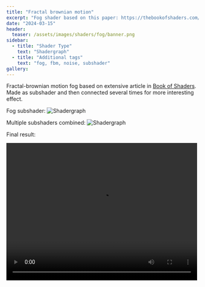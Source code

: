 ```yaml
---
title: "Fractal brownian motion"
excerpt: "Fog shader based on this paper: https://thebookofshaders.com/13/"
date: "2024-03-15"
header:
  teaser: /assets/images/shaders/fog/banner.png
sidebar:
  - title: "Shader Type"
    text: "Shadergraph"
  - title: "Additional tags"
    text: "fog, fbm, noise, subshader"
gallery:
---
```


Fractal-brownian motion fog based on extensive article in [Book of Shaders](https://thebookofshaders.com/13/). Made as subshader and then connected several times for more interesting effect.


Fog subshader:
![Shadergraph](../../assets/images/shaders/fog/fog.png)

Multiple subshaders combined:
![Shadergraph](../../assets/images/shaders/fog/fog_multiple.png)


Final result:

<video controls src="../../assets/images/shaders/fog/fog.mp4" title="Title" width=500 height=360></video>
